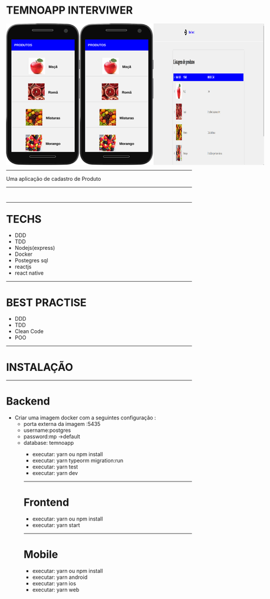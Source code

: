 # TEMNOAPP INTERVIWER
<div style="display:flex;align-item:center">
   <img style=" width:200px;heigth:400px"  src="1.png" />
   <img style=" width:200px;heigth:400px"  src="1.png" />
   <img style=" width:300px;heigth:400px"  src="3.png" />
</div>
 <hr />
 <p>
   Uma aplicação de cadastro de Produto
 </p>
  <hr />
 <h1> <hr />
    TECHS
 </h1>
 <ul>
   <li>DDD</li>
   <li>TDD</li>
   <li>Nodejs(express)</li>
   <li>Docker</li>
   <li>Postegres sql</li>
   <li>reactjs</li>
   <li>react native</li>
 </ul>
 <hr />
 <h1>
    BEST PRACTISE
 </h1>
 <ul>
   <li>DDD</li>
   <li>TDD</li>
   <li>Clean Code</li>
   <li>POO</li>
 </ul>

 <hr />
 <h1>
    INSTALAÇÃO
 </h1>
 <hr />
 <h1>
    Backend
 </h1>
 <ul>
   <li>Criar uma imagem docker com a seguintes configuração : 
      <ul>
       <li>porta externa da imagem :5435</li>   
       <li>username:postgres</li>  
       <li>password:mp  ->default</li> 
       <li>database: temnoapp</li> 
      <ul>
   </li>
   <li>executar: yarn ou npm install</li>
   <li>executar: yarn typeorm migration:run</li>
   <li>executar: yarn test</li>
   <li>executar: yarn dev</li>
 </ul>

  <hr />
 <h1>
    Frontend
 </h1>
 <ul>
   <li>executar: yarn ou npm install</li>
   <li>executar: yarn start</li>
 </ul>

 <hr />
 <h1>
    Mobile
 </h1>
 <ul>
 
   <li>executar: yarn ou npm install</li>
   <li>executar: yarn android</li>
   <li>executar: yarn ios</li>
   <li>executar: yarn web</li>

 </ul>
